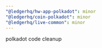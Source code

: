 ```yaml
---
"@ledgerhq/hw-app-polkadot": minor
"@ledgerhq/coin-polkadot": minor
"@ledgerhq/live-common": minor
---
```


polkadot code cleanup
